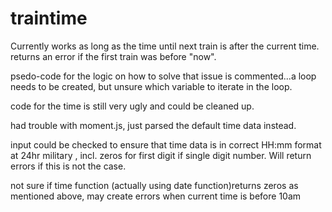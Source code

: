 # traintime

Currently works as long as the time until next train is after the current time.
returns an error if the first train was before "now".

psedo-code for the logic on how to solve that issue is commented...a loop needs to be created, but unsure which variable to iterate in the loop.

code for the time is still very ugly and could be cleaned up.

had trouble with moment.js, just parsed the default time data instead.

input could be checked to ensure that time data is in correct HH:mm format at 24hr military , incl. zeros for first digit if single digit number. Will return errors if this is not the case.

not sure if time function (actually using date function)returns zeros as mentioned above, may create errors when current time is before 10am



